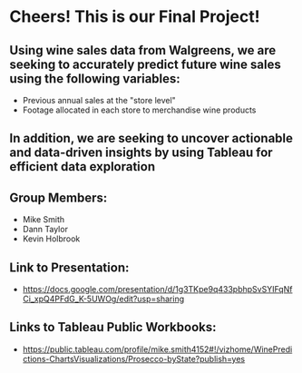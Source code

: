 # Cheers!  This is our Final Project!

## Using wine sales data from Walgreens, we are seeking to accurately predict future wine sales using the following variables:
  - Previous annual sales at the "store level"
  - Footage allocated in each store to merchandise wine products
  
## In addition, we are seeking to uncover actionable and data-driven insights by using Tableau for efficient data exploration


## Group Members:
  - Mike Smith
  - Dann Taylor
  - Kevin Holbrook

## Link to Presentation:
  - https://docs.google.com/presentation/d/1g3TKpe9q433pbhpSvSYIFqNfCi_xpQ4PFdG_K-5UWOg/edit?usp=sharing

## Links to Tableau Public Workbooks:
  - https://public.tableau.com/profile/mike.smith4152#!/vizhome/WinePredictions-ChartsVisualizations/Prosecco-byState?publish=yes
